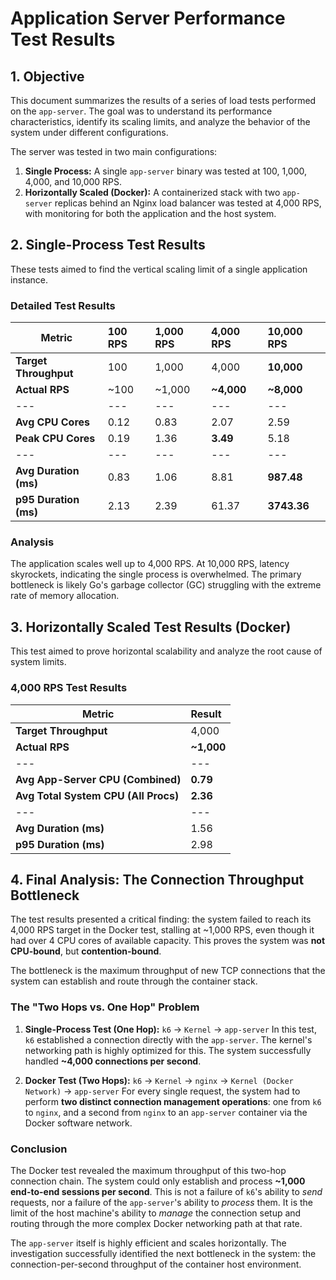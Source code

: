 # Application Server Performance Test Results

## 1. Objective
This document summarizes the results of a series of load tests performed on the `app-server`. The goal was to understand its performance characteristics, identify its scaling limits, and analyze the behavior of the system under different configurations.

The server was tested in two main configurations:
1.  **Single Process:** A single `app-server` binary was tested at 100, 1,000, 4,000, and 10,000 RPS.
2.  **Horizontally Scaled (Docker):** A containerized stack with two `app-server` replicas behind an Nginx load balancer was tested at 4,000 RPS, with monitoring for both the application and the host system.

## 2. Single-Process Test Results
These tests aimed to find the vertical scaling limit of a single application instance.

### Detailed Test Results
| Metric                  | 100 RPS | 1,000 RPS | 4,000 RPS | 10,000 RPS |
| ----------------------- | :------ | :-------- | :-------- | :--------- |
| **Target Throughput**   | 100     | 1,000     | 4,000     | **10,000** |
| **Actual RPS**          | ~100    | ~1,000    | **~4,000**| **~8,000** |
| ---                     | ---     | ---       | ---       | ---        |
| **Avg CPU Cores**       | 0.12    | 0.83      | 2.07      | 2.59       |
| **Peak CPU Cores**      | 0.19    | 1.36      | **3.49**  | 5.18       |
| ---                     | ---     | ---       | ---       | ---        |
| **Avg Duration (ms)**   | 0.83    | 1.06      | 8.81      | **987.48** |
| **p95 Duration (ms)**   | 2.13    | 2.39      | 61.37     | **3743.36**|

### Analysis
The application scales well up to 4,000 RPS. At 10,000 RPS, latency skyrockets, indicating the single process is overwhelmed. The primary bottleneck is likely Go's garbage collector (GC) struggling with the extreme rate of memory allocation.

## 3. Horizontally Scaled Test Results (Docker)
This test aimed to prove horizontal scalability and analyze the root cause of system limits.

### 4,000 RPS Test Results
| Metric                                | Result      |
| ------------------------------------- | :---------- |
| **Target Throughput**                 | 4,000       |
| **Actual RPS**                        | **~1,000**  |
| ---                                   | ---         |
| **Avg App-Server CPU (Combined)**     | **0.79**    |
| **Avg Total System CPU (All Procs)**  | **2.36**    |
| ---                                   | ---         |
| **Avg Duration (ms)**                 | 1.56        |
| **p95 Duration (ms)**                 | 2.98        |


## 4. Final Analysis: The Connection Throughput Bottleneck

The test results presented a critical finding: the system failed to reach its 4,000 RPS target in the Docker test, stalling at ~1,000 RPS, even though it had over 4 CPU cores of available capacity. This proves the system was **not CPU-bound**, but **contention-bound**.

The bottleneck is the maximum throughput of new TCP connections that the system can establish and route through the container stack.

### The "Two Hops vs. One Hop" Problem

1.  **Single-Process Test (One Hop):**
    `k6` -> `Kernel` -> `app-server`
    In this test, `k6` established a connection directly with the `app-server`. The kernel's networking path is highly optimized for this. The system successfully handled **~4,000 connections per second**.

2.  **Docker Test (Two Hops):**
    `k6` -> `Kernel` -> `nginx` -> `Kernel (Docker Network)` -> `app-server`
    For every single request, the system had to perform **two distinct connection management operations**: one from `k6` to `nginx`, and a second from `nginx` to an `app-server` container via the Docker software network.

### Conclusion
The Docker test revealed the maximum throughput of this two-hop connection chain. The system could only establish and process **~1,000 end-to-end sessions per second**. This is not a failure of `k6`'s ability to *send* requests, nor a failure of the `app-server`'s ability to *process* them. It is the limit of the host machine's ability to *manage* the connection setup and routing through the more complex Docker networking path at that rate.

The `app-server` itself is highly efficient and scales horizontally. The investigation successfully identified the next bottleneck in the system: the connection-per-second throughput of the container host environment.